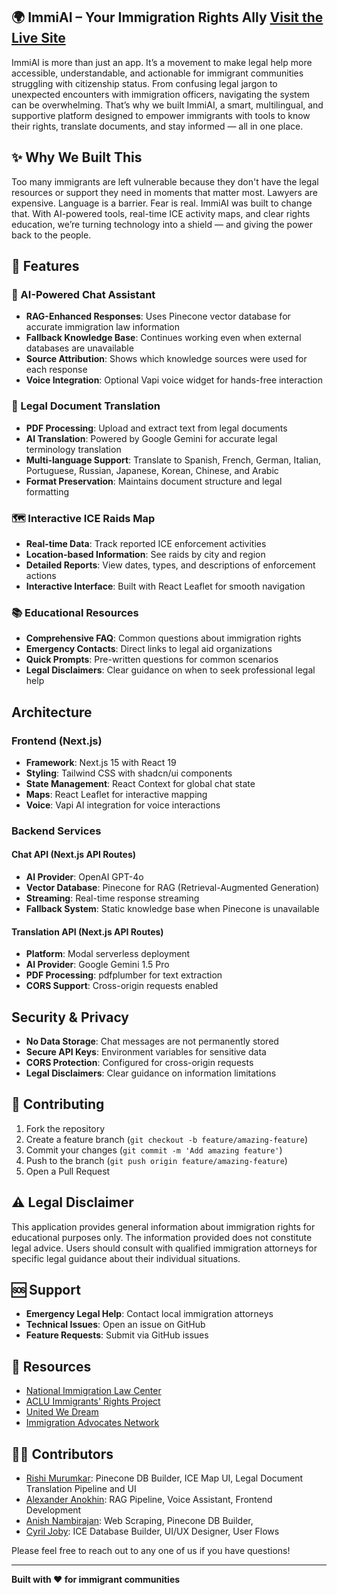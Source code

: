 ## 🌍 ImmiAI – Your Immigration Rights Ally [Visit the Live Site](https://v0-immigration-chatbot-ui.vercel.app/) 
ImmiAI is more than just an app. It’s a movement to make legal help more accessible, understandable, and actionable for immigrant communities struggling with citizenship status. From confusing legal jargon to unexpected encounters with immigration officers, navigating the system can be overwhelming. That’s why we built ImmiAI, a smart, multilingual, and supportive platform designed to empower immigrants with tools to know their rights, translate documents, and stay informed — all in one place.


## ✨ Why We Built This
Too many immigrants are left vulnerable because they don't have the legal resources or support they need in moments that matter most. Lawyers are expensive. Language is a barrier. Fear is real. ImmiAI was built to change that. With AI-powered tools, real-time ICE activity maps, and clear rights education, we’re turning technology into a shield — and giving the power back to the people.

## 🌟 Features

### 🤖 AI-Powered Chat Assistant
- **RAG-Enhanced Responses**: Uses Pinecone vector database for accurate immigration law information
- **Fallback Knowledge Base**: Continues working even when external databases are unavailable
- **Source Attribution**: Shows which knowledge sources were used for each response
- **Voice Integration**: Optional Vapi voice widget for hands-free interaction

### 📄 Legal Document Translation
- **PDF Processing**: Upload and extract text from legal documents
- **AI Translation**: Powered by Google Gemini for accurate legal terminology translation
- **Multi-language Support**: Translate to Spanish, French, German, Italian, Portuguese, Russian, Japanese, Korean, Chinese, and Arabic
- **Format Preservation**: Maintains document structure and legal formatting

### 🗺️ Interactive ICE Raids Map
- **Real-time Data**: Track reported ICE enforcement activities
- **Location-based Information**: See raids by city and region
- **Detailed Reports**: View dates, types, and descriptions of enforcement actions
- **Interactive Interface**: Built with React Leaflet for smooth navigation

### 📚 Educational Resources
- **Comprehensive FAQ**: Common questions about immigration rights
- **Emergency Contacts**: Direct links to legal aid organizations
- **Quick Prompts**: Pre-written questions for common scenarios
- **Legal Disclaimers**: Clear guidance on when to seek professional legal help

## Architecture

### Frontend (Next.js)
- **Framework**: Next.js 15 with React 19
- **Styling**: Tailwind CSS with shadcn/ui components
- **State Management**: React Context for global chat state
- **Maps**: React Leaflet for interactive mapping
- **Voice**: Vapi AI integration for voice interactions

### Backend Services

#### Chat API (Next.js API Routes)
- **AI Provider**: OpenAI GPT-4o
- **Vector Database**: Pinecone for RAG (Retrieval-Augmented Generation)
- **Streaming**: Real-time response streaming
- **Fallback System**: Static knowledge base when Pinecone is unavailable

#### Translation API (Next.js API Routes)
- **Platform**: Modal serverless deployment
- **AI Provider**: Google Gemini 1.5 Pro
- **PDF Processing**: pdfplumber for text extraction
- **CORS Support**: Cross-origin requests enabled

## Security & Privacy

- **No Data Storage**: Chat messages are not permanently stored
- **Secure API Keys**: Environment variables for sensitive data
- **CORS Protection**: Configured for cross-origin requests
- **Legal Disclaimers**: Clear guidance on information limitations

## 🤝 Contributing

1. Fork the repository
2. Create a feature branch (`git checkout -b feature/amazing-feature`)
3. Commit your changes (`git commit -m 'Add amazing feature'`)
4. Push to the branch (`git push origin feature/amazing-feature`)
5. Open a Pull Request


## ⚠️ Legal Disclaimer

This application provides general information about immigration rights for educational purposes only. The information provided does not constitute legal advice. Users should consult with qualified immigration attorneys for specific legal guidance about their individual situations.

## 🆘 Support

- **Emergency Legal Help**: Contact local immigration attorneys
- **Technical Issues**: Open an issue on GitHub
- **Feature Requests**: Submit via GitHub issues

## 🔗 Resources

- [National Immigration Law Center](https://www.nilc.org/)
- [ACLU Immigrants' Rights Project](https://www.aclu.org/issues/immigrants-rights)
- [United We Dream](https://unitedwedream.org/)
- [Immigration Advocates Network](https://www.immigrationadvocates.org/)

## 👨‍💻 Contributors

- [Rishi Murumkar](https://github.com/RichieRish05): Pinecone DB Builder, ICE Map UI, Legal Document Translation Pipeline and UI 
- [Alexander Anokhin](https://github.com/aanokh): RAG Pipeline, Voice Assistant, Frontend Development
- [Anish Nambirajan](https://github.com/an301): Web Scraping, Pinecone DB Builder, 
- [Cyril Joby](https://github.com/cyriljoby): ICE Database Builder, UI/UX Designer, User Flows

Please feel free to reach out to any one of us if you have questions!

---

**Built with ❤️ for immigrant communities**
